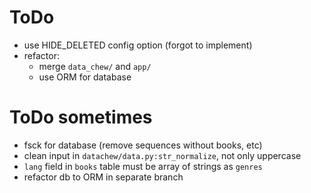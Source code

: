 # ToDo

- use HIDE_DELETED config option (forgot to implement)
- refactor:
  - merge `data_chew/` and `app/`
  - use ORM for database

# ToDo sometimes

- fsck for database (remove sequences without books, etc)
- clean input in `datachew/data.py:str_normalize`, not only uppercase
- `lang` field in `books` table must be array of strings as `genres`
- refactor db to ORM in separate branch
